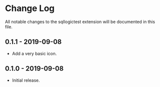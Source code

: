 # Change Log

All notable changes to the sqllogictest extension will be documented in this
file.

## 0.1.1 - 2019-09-08

* Add a very basic icon.

## 0.1.0 - 2019-09-08

* Initial release.
